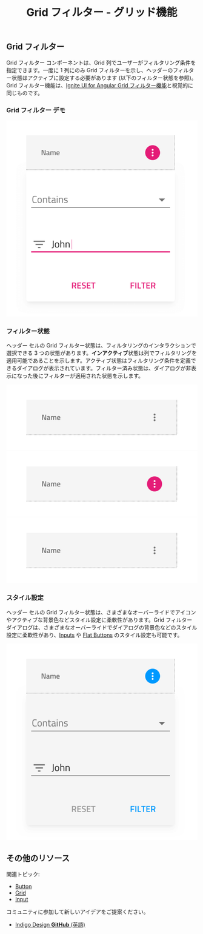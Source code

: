 ﻿---
title: Grid フィルター - グリッド機能
_description: Grid フィルター コンポーネント シンボルは、Grid 行でフィルタリング条件を指定するダイアログがあります。
_keywords: デザイン システム, Sketch, Ignite UI for Angular, コンポーネント, Grid 機能, UI ライブラリ, ウィジェット
_language: ja
---

## Grid フィルター
Grid フィルター コンポーネントは、Grid 列でユーザーがフィルタリング条件を指定できます。一度に 1 列にのみ Grid フィルターを示し、ヘッダーのフィルター状態はアクティブに設定する必要があります (以下のフィルター状態を参照)。Grid フィルター機能は、[Ignite UI for Angular Grid フィルター機能](https://jp.infragistics.com/products/ignite-ui-angular/angular/components/grid_filtering.html)と視覚的に同じものです。

### Grid フィルター デモ

![](../images/grid_filter_demo.png)

### フィルター状態

ヘッダー セルの Grid フィルター状態は、フィルタリングのインタラクションで選択できる 3 つの状態があります。**インアクティブ**状態は列でフィルタリングを適用可能であることを示します。アクティブ状態はフィルタリング条件を定義できるダイアログが表示されています。フィルター済み状態は、ダイアログが非表示になった後にフィルターが適用された状態を示します。

![](../images/grid_filter_state_inactive.png)
![](../images/grid_filter_state_active.png)
![](../images/grid_filter_state_filtered.png)

### スタイル設定

ヘッダー セルの Grid フィルター状態は、さまざまなオーバーライドでアイコンやアクティブな背景色などスタイル設定に柔軟性があります。Grid フィルター ダイアログは、さまざまなオーバーライドでダイアログの背景色などのスタイル設定に柔軟性があり、[Inputs](input.md) や [Flat Buttons](button.md) のスタイル設定も可能です。

![](../images/grid_filter_styling.png)

## その他のリソース

関連トピック:

- [Button](button.md)
- [Grid](grid.md)
- [Input](input.md)
  <div class="divider--half"></div>

コミュニティに参加して新しいアイデアをご提案ください。

- [Indigo Design **GitHub** (英語)](https://github.com/IgniteUI/design-system-docfx)
